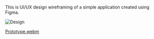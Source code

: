 This is UI/UX design wireframing of a simple application created using Figma.

![Design](https://github.com/AmmaraKhan19/UI-UX/assets/69958530/196a25e9-78e9-45b6-886e-24b4bd8bb862)

[Prototype.webm](https://github.com/AmmaraKhan19/UI-UX/assets/69958530/9f2052b4-8e47-495f-9ac1-9f0091fa825a)
